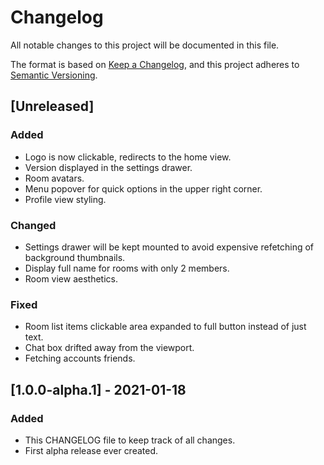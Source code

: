 # Changelog
All notable changes to this project will be documented in this file.

The format is based on [Keep a Changelog](https://keepachangelog.com/en/1.0.0/),
and this project adheres to [Semantic Versioning](https://semver.org/spec/v2.0.0.html).

## [Unreleased]
### Added
- Logo is now clickable, redirects to the home view.
- Version displayed in the settings drawer.
- Room avatars.
- Menu popover for quick options in the upper right corner.
- Profile view styling.

### Changed
- Settings drawer will be kept mounted to avoid expensive refetching of background thumbnails.
- Display full name for rooms with only 2 members.
- Room view aesthetics.

### Fixed
- Room list items clickable area expanded to full button instead of just text.
- Chat box drifted away from the viewport.
- Fetching accounts friends.

## [1.0.0-alpha.1] - 2021-01-18
### Added
- This CHANGELOG file to keep track of all changes.
- First alpha release ever created.